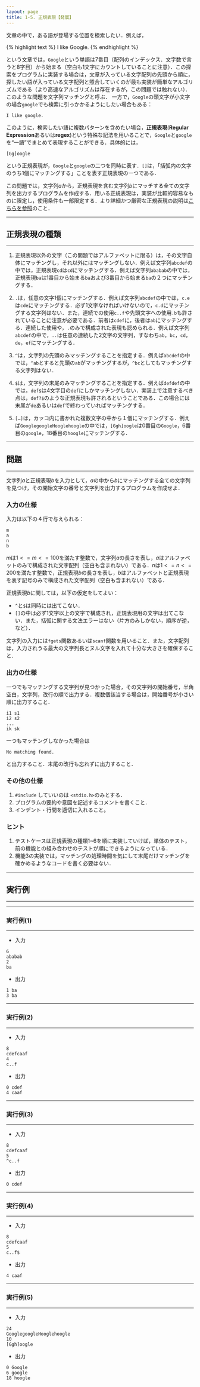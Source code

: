 ```yaml
---
layout: page
title: 1-5. 正規表現【発展】
---
```


文章の中で，ある語が登場する位置を検索したい．例えば，

{% highlight text %}
I like Google.
{% endhighlight %}

という文章では，`Google`という単語は7番目（配列のインデックス．文字数で言うと8字目）から始まる（空白も1文字にカウントしていることに注意）．この探索をプログラムに実装する場合は，文章が入っている文字配列の先頭から順に，探したい語が入っている文字配列と照合していくのが最も実装が簡単なアルゴリズムである（より高速なアルゴリズムは存在するが，この問題では触れない）．このような問題を文字列マッチングと呼ぶ．
一方で，`Google`の頭文字が小文字の場合`google`でも検索に引っかかるようにしたい場合もある：

  ```text
  I like google.
  ```

このように，検索したい語に複数パターンを含めたい場合，**正規表現**(**Regular Expression**あるいは**regex**)という特殊な記法を用いることで，`Google`と`google`を“一語”でまとめて表現することができる．具体的には，

  ```text
  [Gg]oogle
  ```
    
という正規表現が，`Google`と`google`の二つを同時に表す．`[]`は，「括弧内の文字のうち1個にマッチングする」ことを表す正規表現の一つである．

この問題では，文字列$a$から，正規表現を含む文字列$b$にマッチする全ての文字列を出力するプログラムを作成する．用いる正規表現は，実装が比較的容易なものに限定し，使用条件も一部限定する．より詳細かつ厳密な正規表現の説明は[こちらを参照](https://ja.wikipedia.org/wiki/%E6%AD%A3%E8%A6%8F%E8%A1%A8%E7%8F%BE)のこと．

---
## 正規表現の種類
---

1. 正規表現以外の文字（この問題ではアルファベットに限る）は，その文字自体にマッチングし，それ以外にはマッチングしない．例えば文字列`abcdef`の中では，正規表現`cd`は`cd`にマッチングする．例えば文字列`ababab`の中では，正規表現`ba`は1番目から始まる`ba`および3番目から始まる`ba`の２つにマッチングする．

2. `.`は，任意の文字1個にマッチングする．例えば文字列`abcdef`の中では，`c.e`は`cde`にマッチングする．必ず1文字なければいけないので，`c.d`にマッチングする文字列はない．また，連続での使用`c..f`や先頭文字への使用`.b`も許されていることに注意が必要である．前者は`cdef`に，後者は`ab`にマッチングする．連続した使用や，`.`のみで構成された表現も認められる．例えば文字列`abcdef`の中で，`..`は任意の連続した2文字の文字列，すなわち`ab`，`bc`，`cd`，`de`，`ef`にマッチングする．

3. `^`は，文字列の先頭のみマッチングすることを指定する．例えば`abcdef`の中では，`^ab`とすると先頭の`ab`がマッチングするが，`^bc`としてもマッチングする文字列はない．

4. `$`は，文字列の末尾のみマッチングすることを指定する．例えば`defdef`の中では，`def$`は4文字目の`def`にしかマッチングしない．実装上で注意するべき点は，`def?$`のような正規表現も許されるということである．この場合には末尾が`de`あるいは`def`で終わっていればマッチングする．

5. `[…]`は，カッコ内に書かれた複数文字の中から１個にマッチングする．例えば`GooglegoogleHooglehoogle`の中では，`[Ggh]oogle`は0番目の`Google`，6番目の`google`，18番目の`hoogle`にマッチングする．

---
## 問題
---
文字列$a$と正規表現$b$を入力として，$a$の中から$b$にマッチングする全ての文字列を見つけ，その開始文字の番号と文字列を出力するプログラムを作成せよ．


### 入力の仕様

入力は以下の４行で与えられる：

  ```text
  m
  a
  n
  b
  ```
    
$m$は$1<=m<=100$を満たす整数で，文字列$a$の長さを表し，$a$はアルファベットのみで構成された文字配列（空白も含まれない）である．$n$は$1<=n<=200$を満たす整数で，正規表現$b$の長さを表し，$b$はアルファベットと正規表現を表す記号のみで構成された文字配列（空白も含まれない）である．

正規表現$b$に関しては，以下の仮定をしてよい：
- `^`と`$`は同時には出てこない．
- `[]`の中は必ず1文字以上の文字で構成され，正規表現用の文字は出てこない．また，括弧に関する文法エラーはない（片方のみしかない，順序が逆，など）．

文字列の入力には`fgets`関数あるいは`scanf`関数を用いること．また，文字配列は，入力されうる最大の文字列長とヌル文字を入れて十分な大きさを確保すること．

### 出力の仕様

一つでもマッチングする文字列が見つかった場合，その文字列の開始番号，半角空白，文字列，改行の順で出力する．複数個該当する場合は，開始番号が小さい順に出力すること．

  ```text
  i1 s1
  i2 s2
  ...
  ik sk
  ```

一つもマッチングしなかった場合は

  ```text
  No matching found.
  ```
  
  と出力すること．末尾の改行も忘れずに出力すること．

### その他の仕様
1. `#include` していいのは `<stdio.h>`のみとする．
1. プログラムの要約や意図を記述するコメントを書くこと．
1. インデント・行間を適切に入れること。


### ヒント
1. テストケースは正規表現の種類1~6を順に実装していけば，単体のテスト，前の機能との組み合わせのテストが順にできるようになっている．
2. 機能3の実装では，マッチングの処理時間を気にして末尾だけマッチングを確かめるようなコードを書く必要はない．


---
## 実行例
---
---
### 実行例(1)
---
- 入力
```
6
ababab
2
ba
```
- 出力
```
1 ba
3 ba
```
---
### 実行例(2)
---
- 入力
```
8
cdefcaaf
4
c..f
```
- 出力
```
0 cdef
4 caaf
```
---
### 実行例(3)
---
- 入力
```
8
cdefcaaf
5
^c..f
```
- 出力
```
0 cdef
```
---
### 実行例(4)
---
- 入力
```
8
cdefcaaf
5
c..f$
```
- 出力
```
4 caaf
```
---
### 実行例(5)
---
- 入力
```
24
GooglegoogleHooglehoogle
10
[Ggh]oogle
```
- 出力
```
0 Google
6 google
18 hoogle
```
